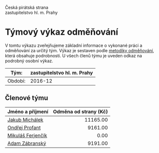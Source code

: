 Česká pirátská strana  
zastupitelstvo hl. m. Prahy

Týmový výkaz odměňování
===========================

V tomtu výkazu zveřejňujeme základní informace o vykonané práci a odměňování
za určitý tým. Výkaz je sestaven podle [metodiky odměňování][metodika],
která obsahuje podrobnosti. U všech členů týmu je uveden odkaz na podrobný osobní výkaz.

Tým:                     | zastupitelstvo hl. m. Prahy
-----------------------  | --------------------
Období:                  | 2016-12

Členové týmu
--------------

| Jméno a příjmení                        |   Odměna od strany (Kč) |
|:----------------------------------------|------------------------:|
| [Jakub Michálek](jakub-michalek/)       |                11165.00 |
| [Ondřej Profant](ondrej-profant/)       |                 9161.00 |
| [Mikuláš Ferjenčík](mikulas-ferjencik/) |                    0.00 |
| [Adam Zábranský](adam-zabransky/)       |                 9191.00 |


[metodika]: https://redmine.pirati.cz/projects/praha/wiki/Odm%C4%9B%C5%88ov%C3%A1n%C3%AD_zastupitel%C5%AF
